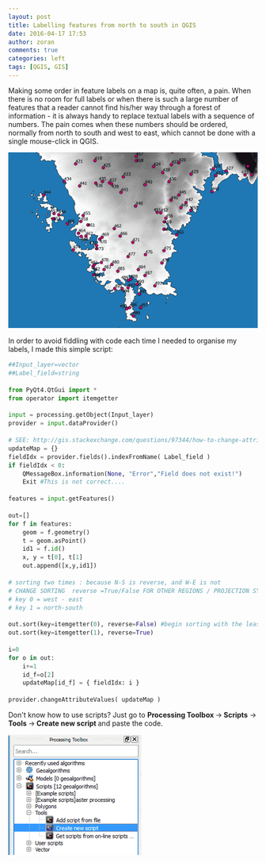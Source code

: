 ```yaml
---
layout: post
title: Labelling features from north to south in QGIS
date: 2016-04-17 17:53
author: zoran
comments: true
categories: left
tags: [QGIS, GIS]
---
```


Making some order in feature labels on a map is, quite often, a pain. When there is no room for full labels or when there is such a large number of features that a reader cannot find his/her way through a forest of information - it is always handy to replace textual labels with a sequence of numbers. The pain comes when these numbers should be ordered, normally from north to south and west to east, which cannot be done with a single mouse-click in QGIS.

![map labels](/images/2016/05/map_labels.png)

In order to avoid fiddling with code each time I needed to organise my labels, I made this simple script:

```python
##Input_layer=vector
##Label_field=string 
 
from PyQt4.QtGui import *
from operator import itemgetter
 
input = processing.getObject(Input_layer)
provider = input.dataProvider()
 
# SEE: http://gis.stackexchange.com/questions/97344/how-to-change-attributes-with-qgis-python
updateMap = {}
fieldIdx = provider.fields().indexFromName( Label_field )
if fieldIdx < 0:
    QMessageBox.information(None, "Error","Field does not exist!")
    Exit #This is not correct....
    
features = input.getFeatures()
 
out=[]
for f in features:
    geom = f.geometry()
    t = geom.asPoint()
    id1 = f.id()
    x, y = t[0], t[1]
    out.append([x,y,id1])
        
# sorting two times : because N-S is reverse, and W-E is not 
# CHANGE SORTING  reverse =True/False FOR OTHER REGIONS / PROJECTION SYSTEMS !!! 
# key 0 = west - east
# key 1 = north-south
 
out.sort(key=itemgetter(0), reverse=False) #begin sorting with the least important attribute
out.sort(key=itemgetter(1), reverse=True)
 
i=0
for o in out: 
    i+=1
    id_f=o[2]
    updateMap[id_f] = { fieldIdx: i }
 
provider.changeAttributeValues( updateMap )
``` 

Don't know how to use scripts? Just go to <strong>Processing Toolbox </strong>-&gt;<strong> Scripts</strong> -&gt;<strong> Tools </strong>-&gt;<strong> Create new script </strong>and paste the code.

!["QGIS_processing_toolbox"](/images/2016/05/QGIS_processing_toolbox.png)

